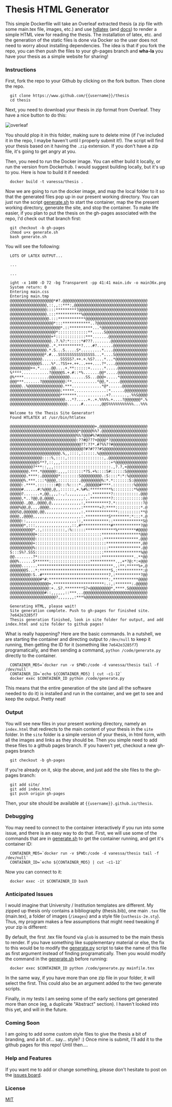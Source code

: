 Thesis HTML Generator
====================

This simple Dockerfile will take an Overleaf extracted thesis (a zip file with some main.tex file, images, etc.) and use [hdlatex](http://tug.org/tex4ht/) (and [docs](img/guari.pdf)) to render a simple HTML view for reading the thesis. The installation of latex, etc. and the generation of the static files is done via Docker so the user does not need to worry about installing dependencies. The idea is that if you fork the repo, you can then push the files to your gh-pages branch and **wha-la** you have your thesis as a simple website for sharing!

### Instructions

First, fork the repo to your Github by clicking on the fork button. Then clone the repo.

      git clone https://www.github.com/{{username}}/thesis
      cd thesis
      
Next, you need to download your thesis in zip format from Overleaf. They have a nice button to do this:

![overleaf](img/overleaf.png)

You should plop it in this folder, making sure to delete mine (if I've included it in the repo, I maybe haven't until I properly submit it!). The script will find your thesis based on it having the `.zip` extension. If you don't have a zip file, it's going to get angry at you.

Then, you need to run the Docker image. You can either build it locally, or run the version from Dockerhub. I would suggest building locally, but it's up to you. Here is how to build it if needed:

      docker build -t vanessa/thesis .

Now we are going to run the docker image, and map the local folder to it so that the generated files pop up in our present working directory. You can just run the script [generate.sh](generate.sh) to start the container, map the the present working directory, generate the site, and stop the container. To make life easier, if you plan to put the thesis on the gh-pages associated with the repo, I'd check out that branch first:

      git checkout -b gh-pages
      chmod u+x generate.sh
      bash generate.sh

You will see the following:


      LOTS OF LATEX OUTPUT...

      ...

      ...

      ight -x 1400 -D 72 -bg Transparent -pp 41:41 main.idv -o main36x.png
      System return: 0
      Entering main.css
      Entering main.tmp
      @@@@@@@@@@@@@@@@@@@*#?.@@@@@@@@@@@@@@@@@@@@@@@@@@@@@@@@@@@@@
      @@@@@@@@@@@@@@@@,::,,::***:,@@@@@@@@@@@@@@@@@@@@@@@@@@@@@@@@
      @@@@@@@@@@@@@@@@::::*********?@@@@@@@@@@@@@@@@@@@@@@@@@@@@@@
      @@@@@@@@@@@@@@@@.:::***********%@@@@@@@@@@@@@@@@@@@@@@@@@@@@
      @@@@@@@@@@@@@@@@@.:::************@@@@@@@@@@@@@@@@@@@@@@@@@@@
      @@@@@@@@@@@@@@@@@@@*:::************..?@@@@@@@@@@@@@@@@@@@@@@
      @@@@@@@@@@@@@@@@@@@@@@*.::**********...*@@@@@@@@@@@@@@@@@@@@
      @@@@@@@@@@@@@@@@@@@@*:::::::::::::**.....S@@@@@@@@@@@@@@@@@@
      @@@@@@@@@@@@@@@@@@+*:::::::::::::***.......@@@@@@@@@@@@@@@@@
      @@@@@@@@@@@@@@@@@@..?.%?:*:::::*#???........@@@@@@@@@@@@@@@@
      @@@@@@@@@@@@@@@@@..*.**********?....#?.......@@@@@@@@@@@@@@@
      @@@@@@@@@@@@@@@@.*.S...S.....S*.........*....@@@@@@@@@@@@@@@
      @@@@@@@@@@@@@@@*.#...SSSSSSSSSSSSSSSS...*....S@@@@@@@@@@@@@@
      @@@@@@@@@@@@@@........SSSSS?.++.+.%S?....*...*@@@@@@@@@@@@@@
      @@@@@@@@@@@@@S....%*..?SS++.++...+++....?*....@@@@@@@@@@@@@@
      @@@@@@@@@++.*.....@@....+.**::::::+......*.....@@@@@@@@@@@@@
      %****............?@@@@@S.+.#::*%.......@@*.....@@@@@@@@@@@@@
      @%****...........@@@@@@@@@.......SS...@@@+.....*@@@@@@@@@@@@
      @@@***.......?@@@@@@@@@@:**...........*@@,*.....@@@@@@@@@@@@
      @@@@@..%@@@@@@@@@@@@@@@.***.............*@*......@@@@@@@@@@@
      @@@@@@@@@@@@@@@@@@@@@@:*****..............:*......@@@@@@@@@@
      @@@@@@@@@@@@@@@@@@@@@@*******.............+?.......,.%%S@@@@
      @@@@@@@@@@@@@@@@@@@@@@@@...*?.....+..+.%%%%.+....?@@@@@@@*.%
      @@@@@@@@@@@@@@@@@@@@@@@@@......#.......,@@S%%%%%%%%%%%...%%%

      Welcome to the Thesis Site Generator!
      Found HTLATEX at /usr/bin/htlatex

      @@@@@@@@@@@@@@@@@@@@@@@@@@@@@@@@@@@@@+,@@@@@@@@@@@@@@@@@@@@@
      @@@@@@@@@@@@@@@@@@@@@@@@@@@@@@*@@@@@%%?.@@@@@@@@@@@@@@@@@@@@
      @@@@@@@@@@@@@@@@@@@@@@@@@@@@@%%?@@@#%?#@@@@@@@@@@@@@@@@@@@@@
      @@@@@@@@@@@@@@@@@@@@@@@@@@@@@:??#@???+@@@@*?@@@@@@@@@@@@@@@@
      @@@@@@@@@@@@@@@@@@@@@@@@@@@@@@@??:??*.#?%%??#@@@@@@@@@@@@@@@
      @@@@@@@@@@@@@@@@@@@@@@@@@@@@@@@@?#?#???#S@@@@@@@@@@@@@@@@@@@
      @@@@@@@@@@@@@@@@@@@@@@.%,,::::,::::::.%@@@@@@@@@@@@@@@@@@@@@
      @@@@@@@@@@@@@@::::%,::::,::::::::::::::::,.@@@@@@@@@@@@@@@@@
      @@@@@@@@@@@@S**?,::,,,::::::::::::::::::::::+*@@@@@@@@@@@@@@
      @@@@@@@@@@?***::,,,:::::::::::::::::::::::::.,?.?,+@@@@@@@@@
      @@@@@@@@.***.*@@@@@@:,,,,:::::::*?S.+%::::S#::::::S@@@@@@@@@
      @@@@@@@.****:.@@@@@@@*::::::::S@@@@@@@@@.:S::::*:*:%@@@@@@@@
      @@@@@@%.***.:::*@@@@,:::::::::.@@@@@@@@@%:*.*:::::::S:@@@@@@
      @@@@@:.****.::::::::#@:::%::::*.,@@@@@@#****.:::::::::%@@@@@
      @@@@@#......#:%@@@,@,,::::::,+.%#%:*********%:::::::::*%@@@@
      @@@@@?.......+,@@,,,,:.,:,,,,,,,,,:.********?:::::::::::.@@@
      @@@@@,*..?@@,@,@@@@,,,,,,,,,,,,,:,.*********?:::::::::::::@@
      @@@@@@.,@@,,@@@@,@,,,,,,,,,,,,,:,**********?.*::::::::::::?@
      @@@@%@@,@,,,,@@@@,,,,,,,,,,,,,,:*******+?:****:::::::::::*.@
      @@@S@,@@@@@@,@@,,,,,,,,,,,,,,,,:.**************::::::::::**@
      @@@@,,@@@@,,,,,,,,,,,,,,,,,,,,,:.**********S********:*:::*.@
      @@@@@::,,,,,,,,,,,,,,,,,,,,,,::,***********::*************S@
      @@@@@@*,:::,,,,,,,,,,,,,,,,::,#*************#************?@@
      @@@@@@@@@@*.:,::::::::::,:%::::::*************%********#@@@@
      @@@@@@@@@@@+::::::::::::::::::::::::::::*****************@@@
      @@@@@@@@@@@::::::::::::::::::::::::::::::***************.@@@
      @@@@@@@@@@+:::::::::::::::::::::::::::::::***************,@@
      @@@@@@@@@@%::::::::::::::::::::::::::::::::**************.@@
      S:::S%?.SSS::::::::::::::::::::::::::::::****************%@@
      @@........?*::::::::::::::::::::::::::::**************..**@@
      @@@%......S******::::::::::::::::::***********.,,+*?@:*:+@@@
      @@@@@.......*********************************.,:**:*****%+,@
      @@@@@@@S...*:*******************************S,:***********:@
      @@@@@@@@@:S..#*****************************?,:***********?@@
      @@@@@@@@@@@@@#*#:**************************:,***********@@@@
      @@@@@@@@@@@@@@@@@+.**********************:.:,:*******:.@@@@@
      @@@@@@@@@@@@@@@@@:+..S?.********S?+@@@@@@@@@*,****.S@@@@@@@@
      @@@@@@@@@@@@@@@#::,,,,,,::***...@@@@@@@@@@@@@@@@@@@@@@@@@@@@
      @@@@@@@@@@@@@@@@@@@@?,,,,,,,:***%@@@@@@@@@@@@@@@@@@@@@@@@@@@

      Generating HTML, please wait!
      Site generation complete. Push to gh-pages for finished site.
      7e642e3285f7
      Thesis generation finished, look in site folder for output, and add index.html and site folder to github pages!


What is really happening? Here are the basic commands. In a nutshell, we are starting the container and directing output to `/dev/null` to keep it running, then getting the ID for it (something like `7e642e3285f7`) programatically, and then sending a command, `python /code/generate.py` directly to the container.

      CONTAINER_MD5=`docker run -v $PWD:/code -d vanessa/thesis tail -f /dev/null`
      CONTAINER_ID=`echo ${CONTAINER_MD5} | cut -c1-12`
      docker exec $CONTAINER_ID python /code/generate.py

This means that the entire generation of the site (and all the software needed to do it) is installed and run in the container, and we get to see and keep the output. Pretty neat!

### Output
You will see new files in your present working directory, namely an `index.html` that redirects to the main content of your thesis in the `site` folder. In the `site` folder is a simple version of your thesis, in html form, with all the images and links as they should be. Then you simple need to add these files to a github pages branch. If you haven't yet, checkout a new gh-pages branch

      git checkout -b gh-pages

If you're already on it, skip the above, and just add the site files to the gh-pages branch:

      git add site/
      git add index.html
      git push origin gh-pages

Then, your site should be available at `{{username}}.github.io/thesis`. 


### Debugging
You may need to connect to the container interactively if you run into some issue, and there is an easy way to do that. First, we will use some of the commands that are in [generate.sh](generate.sh) to get the container running, and get it's container ID:

      CONTAINER_MD5=`docker run -v $PWD:/code -d vanessa/thesis tail -f /dev/null`
      CONTAINER_ID=`echo ${CONTAINER_MD5} | cut -c1-12`
      
Now you can connect to it:

      docker exec -it $CONTAINER_ID bash


### Anticipated Issues
I would imagine that University / Institution templates are different. My zipped up thesis only contains a bibliography (thesis.bib), one main `.tex` file (main.tex), a folder of images (`/images`) and a style file (`suthesis-2e.sty`). Thus, my program makes a few assumptions that might need tweaking if your zip is different:

By default, the first .tex file found via `glob` is assumed to be the main thesis to render. If you have something like supplementary material or else, the fix to this would be to modify the [generate.py](generate.py) script to take the name of this file as first argument instead of finding programatically. Then you would modify the command in the [generate.sh](generate.sh) before running:

      docker exec $CONTAINER_ID python /code/generate.py mainfile.tex
 
In the same way, if you have more than one zip file in your folder, it will select the first. This could also be an argument added to the two generate scripts.

Finally, in my tests I am seeing some of the early sections get generated more than once (eg, a duplicate "Abstract" section). I haven't looked into this yet, and will in the future.

### Coming Soon
I am going to add some custom style files to give the thesis a bit of branding, and a bit of... say... style? :) Once mine is submit, I'll add it to the github pages for this repo! Until then.... 

### Help and Features

If you want me to add or change something, please don't hesitate to post on the [issues board](https://github.com/vsoch/thesis/issues).


### License
[MIT](LICENSE)
